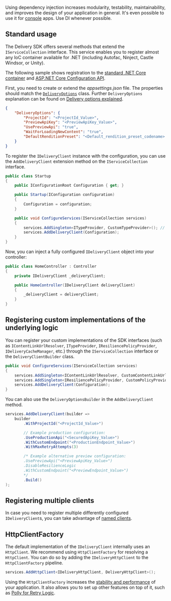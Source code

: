 Using dependency injection increases modularity, testability, maintainability, and improves the design of your application in general. It's even possible to use it for [console](https://andrewlock.net/using-dependency-injection-in-a-net-core-console-application/) apps. Use DI whenever possible.

## Standard usage

The Delivery SDK offers several methods that extend the `IServiceCollection` interface. This service enables you to register almost any IoC container available for .NET (including Autofac, Ninject, Castle Windsor, or Unity). 

The following sample shows registration to the [standard .NET Core container](https://docs.microsoft.com/en-us/aspnet/core/fundamentals/dependency-injection) and [ASP.NET Core Configuration API](https://docs.microsoft.com/en-us/aspnet/core/fundamentals/configuration).

First, you need to create or extend the *appsettings.json* file. The properties should match the [`DeliveryOptions`](https://github.com/kontent-ai/delivery-sdk-net/Kontent.Ai.Delivery.Abstractions/Configuration/DeliveryOptions.cs) class. Further `DeliveryOptions` explanation can be found on [Delivery options explained](../retrieving-data/Delivery-options-explained.md).

```json
{
    "DeliveryOptions": {
        "ProjectId": "<ProjectId_Value>",
        "PreviewApiKey": "<PreviewApiKey_Value>",
        "UsePreviewApi": "true",
        "WaitForLoadingNewContent": "true",
        "DefaultRenditionPreset": "<Default_rendition_preset_codename> so for example value like default, web, mobile ..."
    }
}
```

To register the `IDeliveryClient` instance with the configuration, you can use the `AddDeliveryClient` extension method on the `IServiceCollection` interface.

```csharp
public class Startup
{
    public IConfigurationRoot Configuration { get; }

    public Startup(IConfiguration configuration)
    {
        Configuration = configuration;
    }

    public void ConfigureServices(IServiceCollection services)
    {
        services.AddSingleton<ITypeProvider, CustomTypeProvider>(); // Add an implementation of ITypeProvider generated by https://github.com/kontent-ai/model-generator-net
        services.AddDeliveryClient(Configuration);
    }
}
```

Now, you can inject a fully configured `IDeliveryClient` object into your controller:

```csharp
public class HomeController : Controller
{
    private IDeliveryClient _deliveryClient;

    public HomeController(IDeliveryClient deliveryClient)
    {
        _deliveryClient = deliveryClient;
    }
}
```

## Registering custom implementations of the underlying logic

You can register your custom implementations of the SDK interfaces (such as `IContentLinkUrlResolver`, `ITypeProvider`, `IResiliencePolicyProvider`, `IDeliveryCacheManager`, etc.) through the `IServiceCollection` interface or the `DeliveryClientBuilder` class.

```csharp
public void ConfigureServices(IServiceCollection services)
{
    services.AddSingleton<IContentLinkUrlResolver, CustomContentLinkUrlResolver>();
    services.AddSingleton<IResiliencePolicyProvider, CustomPolicyProvider>();
    services.AddDeliveryClient(Configuration);
}
```

You can also use the `DeliveryOptionsBuilder` in the `AddDeliveryClient` method.

```csharp
services.AddDeliveryClient(builder =>
    builder
        .WithProjectId("<ProjectId_Value>")

        // Example production configuration:
        .UseProductionApi("<SecuredApiKey_Value>")
        .WithCustomEndpoint("<ProductionEndpoint_Value>")
        .WithMaxRetryAttempts(3)

        /* Example alternative preview configuration:
        .UsePreviewApi("<PreviewApiKey_Value>")
        .DisableResilienceLogic
        .WithCustomEndpoint("<PreviewEndpoint_Value>")
        */
        .Build()
);
```
## Registering multiple clients
In case you need to register multiple differently configured `IDeliveryClient`s, you can take advantage of [named clients](Accessing-Data-From-Multiple-Projects.md).


## HttpClientFactory

The default implementation of the `IDeliveryClient` internally uses an `HttpClient`. We recommend using `HttpClientFactory` for resolving a `HttpClient`. You can do so by adding the `IDeliveryHttpClient` to the `HttpClientFactory` pipeline.

```csharp
services.AddHttpClient<IDeliveryHttpClient, DeliveryHttpClient>();
```

Using the `HttpClientFactory` increases the [stability and performance](https://docs.microsoft.com/en-us/aspnet/core/fundamentals/http-requests) of your application. It also allows you to set up other features on top of it, such as [Polly for Retry Logic](https://docs.microsoft.com/en-US/dotnet/architecture/microservices/implement-resilient-applications/implement-http-call-retries-exponential-backoff-polly).

